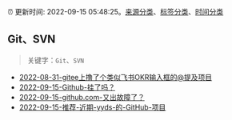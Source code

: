 :alarm_clock: 更新时间: 2022-09-15 05:48:25。[来源分类](../README.md)、[标签分类](../TAGS.md)、[时间分类](../TIMELINE.md)

## Git、SVN


> 关键字：`Git`、`SVN`



- [2022-08-31-gitee上撸了个类似飞书OKR输入框的@提及项目](https://www.zhangxinxu.com/wordpress/2022/08/gitee-feishu-okr-at-mention/) 
- [2022-09-15-Github-挂了吗？](https://www.v2ex.com/t/880230) 
- [2022-09-15-github.com-又出故障了？](https://www.v2ex.com/t/880217) 
- [2022-09-15-推荐-近期-yyds-的-GitHub-项目](https://toutiao.io/k/i1qkq4o) 
